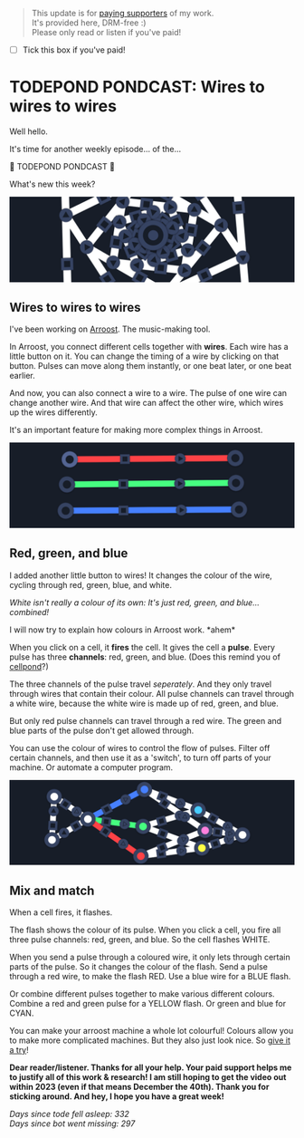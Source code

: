 > This update is for [paying supporters](https://patreon.com/TodePond) of my work.<br>
> It's provided here, DRM-free :)<br>
> Please only read or listen if you've paid!

- [ ] Tick this box if you've paid!

# TODEPOND PONDCAST: Wires to wires to wires

Well hello.

It's time for another weekly episode... of the...

🐸 TODEPOND PONDCAST 🐸

What's new this week?

![Wires in arroost](1.png)

## Wires to wires to wires

I've been working on [Arroost](https://github.com/TodePond/Arroost). The music-making tool.

In Arroost, you connect different cells together with **wires**. Each wire has a little button on it. You can change the timing of a wire by clicking on that button. Pulses can move along them instantly, or one beat later, or one beat earlier.

And now, you can also connect a wire to a wire. The pulse of one wire can change another wire. And that wire can affect the other wire, which wires up the wires differently.

It's an important feature for making more complex things in Arroost.

![Coloured wires in arroost](2.png)

## Red, green, and blue

I added another little button to wires! It changes the colour of the wire, cycling through red, green, blue, and white.

_White isn't really a colour of its own: It's just red, green, and blue... combined!_

I will now try to explain how colours in Arroost work. \*ahem\*

When you click on a cell, it **fires** the cell. It gives the cell a **pulse**. Every pulse has three **channels**: red, green, and blue. (Does this remind you of [cellpond](https://www.youtube.com/watch?v=cBYudbaqHAk&t=6704s)?)

The three channels of the pulse travel _seperately_. And they only travel through wires that contain their colour. All pulse channels can travel through a white wire, because the white wire is made up of red, green, and blue.

But only red pulse channels can travel through a red wire. The green and blue parts of the pulse don't get allowed through.

You can use the colour of wires to control the flow of pulses. Filter off certain channels, and then use it as a 'switch', to turn off parts of your machine. Or automate a computer program.

![Flashing circles in arroost](3.png)

## Mix and match

When a cell fires, it flashes.

The flash shows the colour of its pulse. When you click a cell, you fire all three pulse channels: red, green, and blue. So the cell flashes WHITE.

When you send a pulse through a coloured wire, it only lets through certain parts of the pulse. So it changes the colour of the flash. Send a pulse through a red wire, to make the flash RED. Use a blue wire for a BLUE flash.

Or combine different pulses together to make various different colours. Combine a red and green pulse for a YELLOW flash. Or green and blue for CYAN.

You can make your arroost machine a whole lot colourful! Colours allow you to make more complicated machines. But they also just look nice. So [give it a try](https://arroost.com)!

**Dear reader/listener. Thanks for all your help. Your paid support helps me to justify all of this work & research! I am still hoping to get the video out within 2023 (even if that means December the 40th). Thank you for sticking around. And hey, I hope you have a great week!**

_Days since tode fell asleep: 332_<br>
_Days since bot went missing: 297_
